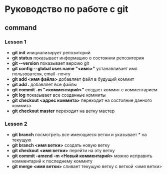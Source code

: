 # Руководство по работе с git

## command

### Lesson 1

* **git init** инициализирует репозиторий
* **git status** показывает информацию о состоянии репозитория
* **git --version** показывает версию git 
* **git config --global user.name "<имя>"** устанавливает имя пользователя, email -почту
* **git add <имя файла>** добавляет файл в будущий коммит
* **git add .** добавляет все файлы
* **git commit -m "<комментарий>"** создает коммит с комментарием
* **git log** показывает все созданные коммиты
* **git checkout <адрес коммита>** переходит на состояние данного коммита
* **git checkout master** переходит на ветку мастер

### Lesson 2

* **git branch** посмотреть все имеющиеся ветки и указывает * на текущую
* **git branch <имя ветки>** создать новую ветку
* **git checkout <имя ветки>** перейти на эту ветку
* **git commit -amend -m <Новый комментарий>** можно исправить комментарий к последнему коммиту
* **git merge <имя ветки>** сливает текущую ветку с веткой <имя ветки> 